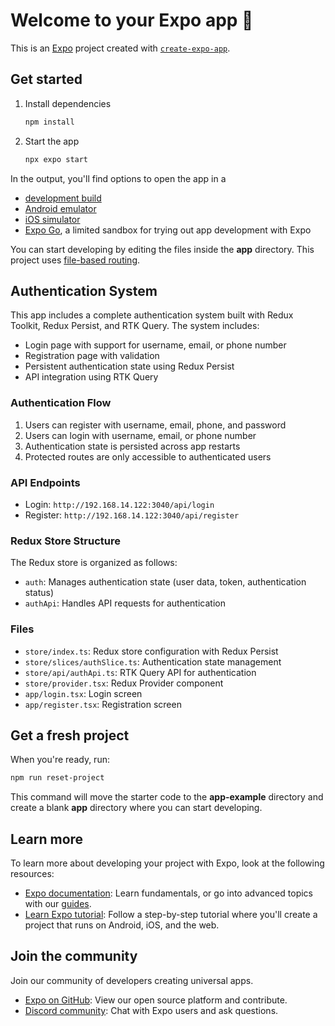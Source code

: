 # Welcome to your Expo app 👋

This is an [Expo](https://expo.dev) project created with [`create-expo-app`](https://www.npmjs.com/package/create-expo-app).

## Get started

1. Install dependencies

   ```bash
   npm install
   ```

2. Start the app

   ```bash
   npx expo start
   ```

In the output, you'll find options to open the app in a

- [development build](https://docs.expo.dev/develop/development-builds/introduction/)
- [Android emulator](https://docs.expo.dev/workflow/android-studio-emulator/)
- [iOS simulator](https://docs.expo.dev/workflow/ios-simulator/)
- [Expo Go](https://expo.dev/go), a limited sandbox for trying out app development with Expo

You can start developing by editing the files inside the **app** directory. This project uses [file-based routing](https://docs.expo.dev/router/introduction).

## Authentication System

This app includes a complete authentication system built with Redux Toolkit, Redux Persist, and RTK Query. The system includes:

- Login page with support for username, email, or phone number
- Registration page with validation
- Persistent authentication state using Redux Persist
- API integration using RTK Query

### Authentication Flow

1. Users can register with username, email, phone, and password
2. Users can login with username, email, or phone number
3. Authentication state is persisted across app restarts
4. Protected routes are only accessible to authenticated users

### API Endpoints

- Login: `http://192.168.14.122:3040/api/login`
- Register: `http://192.168.14.122:3040/api/register`

### Redux Store Structure

The Redux store is organized as follows:

- `auth`: Manages authentication state (user data, token, authentication status)
- `authApi`: Handles API requests for authentication

### Files

- `store/index.ts`: Redux store configuration with Redux Persist
- `store/slices/authSlice.ts`: Authentication state management
- `store/api/authApi.ts`: RTK Query API for authentication
- `store/provider.tsx`: Redux Provider component
- `app/login.tsx`: Login screen
- `app/register.tsx`: Registration screen

## Get a fresh project

When you're ready, run:

```bash
npm run reset-project
```

This command will move the starter code to the **app-example** directory and create a blank **app** directory where you can start developing.

## Learn more

To learn more about developing your project with Expo, look at the following resources:

- [Expo documentation](https://docs.expo.dev/): Learn fundamentals, or go into advanced topics with our [guides](https://docs.expo.dev/guides).
- [Learn Expo tutorial](https://docs.expo.dev/tutorial/introduction/): Follow a step-by-step tutorial where you'll create a project that runs on Android, iOS, and the web.

## Join the community

Join our community of developers creating universal apps.

- [Expo on GitHub](https://github.com/expo/expo): View our open source platform and contribute.
- [Discord community](https://chat.expo.dev): Chat with Expo users and ask questions.
